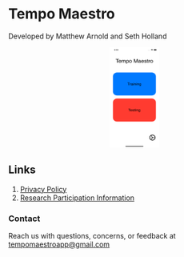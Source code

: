 # Tempo Maestro

Developed by Matthew Arnold and Seth Holland
<p align="center">
  <kbd>
    <img src="https://raw.githubusercontent.com/Matthewa1999/TempoMaestro.webpage/gh-pages/MainMenu.png" width="100" height="200">
  </kbd>
     
  
## Links
1. [Privacy Policy](https://docs.google.com/document/d/1pLVJZvQfazcMCzxWOmAQlK_DPHsPbEvAzH2IgrO2_qc/edit?usp=sharing)
2. [Research Participation Information](https://docs.google.com/document/d/1WOaxTUNst4W-uyDBFxByjKSVoX0owtJlomTzUsOh-XQ/edit?usp=sharing)

### Contact

Reach us with questions, concerns, or feedback at tempomaestroapp@gmail.com
